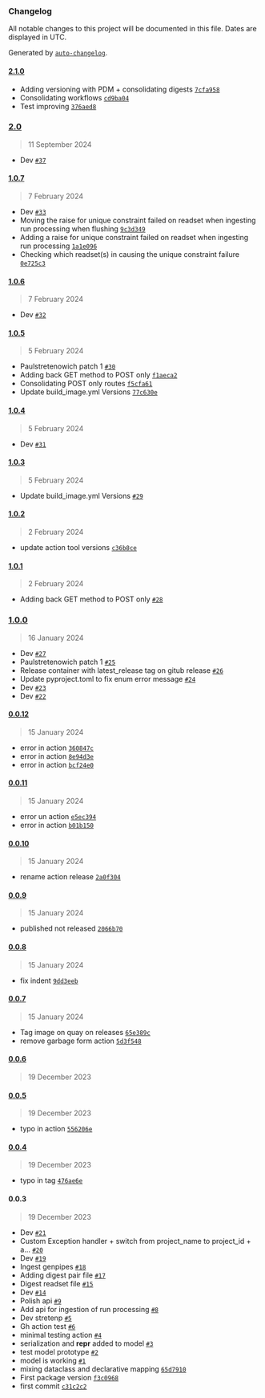 ### Changelog

All notable changes to this project will be documented in this file. Dates are displayed in UTC.

Generated by [`auto-changelog`](https://github.com/CookPete/auto-changelog).

#### [2.1.0](https://github.com/c3g/project_tracking/compare/2.0...2.1.0)

- Adding versioning with PDM + consolidating digests [`7cfa958`](https://github.com/c3g/project_tracking/commit/7cfa95842dd57ae0ce9d7ea305a7f6dcc69d3e9d)
- Consolidating workflows [`cd9ba04`](https://github.com/c3g/project_tracking/commit/cd9ba049971964ff1c47be340c1a6d1f40fb1e73)
- Test improving [`376aed8`](https://github.com/c3g/project_tracking/commit/376aed8e675a52e2402c397929df4a2a89c05f35)

### [2.0](https://github.com/c3g/project_tracking/compare/1.0.7...2.0)

> 11 September 2024

- Dev [`#37`](https://github.com/c3g/project_tracking/pull/37)

#### [1.0.7](https://github.com/c3g/project_tracking/compare/1.0.6...1.0.7)

> 7 February 2024

- Dev [`#33`](https://github.com/c3g/project_tracking/pull/33)
- Moving the raise for unique constraint failed on readset when ingesting run processing when flushing [`9c3d349`](https://github.com/c3g/project_tracking/commit/9c3d3499ae6d0cb6e27c715ad7c5529ed563389b)
- Adding a raise for unique constraint failed on readset when ingesting run processing [`1a1e096`](https://github.com/c3g/project_tracking/commit/1a1e09678de986e3465eb0315a6068e0bf9f5059)
- Checking which readset(s) in causing the unique constraint failure [`0e725c3`](https://github.com/c3g/project_tracking/commit/0e725c3b5230f8564bb4859b14e3b07a46e10b2e)

#### [1.0.6](https://github.com/c3g/project_tracking/compare/1.0.5...1.0.6)

> 7 February 2024

- Dev [`#32`](https://github.com/c3g/project_tracking/pull/32)

#### [1.0.5](https://github.com/c3g/project_tracking/compare/1.0.4...1.0.5)

> 5 February 2024

- Paulstretenowich patch 1 [`#30`](https://github.com/c3g/project_tracking/pull/30)
- Adding back GET method to POST only [`f1aeca2`](https://github.com/c3g/project_tracking/commit/f1aeca20712d8f67abf9ed93877ea2631d4ff8c2)
- Consolidating POST only routes [`f5cfa61`](https://github.com/c3g/project_tracking/commit/f5cfa61cf80f53ab8cca7f641d0c38cdefdbd7c2)
- Update build_image.yml Versions [`77c630e`](https://github.com/c3g/project_tracking/commit/77c630e24c942cb4f68a6122921f7b605060fc74)

#### [1.0.4](https://github.com/c3g/project_tracking/compare/1.0.3...1.0.4)

> 5 February 2024

- Dev [`#31`](https://github.com/c3g/project_tracking/pull/31)

#### [1.0.3](https://github.com/c3g/project_tracking/compare/1.0.2...1.0.3)

> 5 February 2024

- Update build_image.yml Versions [`#29`](https://github.com/c3g/project_tracking/pull/29)

#### [1.0.2](https://github.com/c3g/project_tracking/compare/1.0.1...1.0.2)

> 2 February 2024

- update action tool versions [`c36b8ce`](https://github.com/c3g/project_tracking/commit/c36b8ce4a1f9ce0a3bbcc47a7acbac14526cc084)

#### [1.0.1](https://github.com/c3g/project_tracking/compare/1.0.0...1.0.1)

> 2 February 2024

- Adding back GET method to POST only [`#28`](https://github.com/c3g/project_tracking/pull/28)

### [1.0.0](https://github.com/c3g/project_tracking/compare/0.0.12...1.0.0)

> 16 January 2024

- Dev [`#27`](https://github.com/c3g/project_tracking/pull/27)
- Paulstretenowich patch 1 [`#25`](https://github.com/c3g/project_tracking/pull/25)
- Release container with latest_release tag on gitub release  [`#26`](https://github.com/c3g/project_tracking/pull/26)
- Update pyproject.toml to fix enum error message [`#24`](https://github.com/c3g/project_tracking/pull/24)
- Dev [`#23`](https://github.com/c3g/project_tracking/pull/23)
- Dev [`#22`](https://github.com/c3g/project_tracking/pull/22)

#### [0.0.12](https://github.com/c3g/project_tracking/compare/0.0.11...0.0.12)

> 15 January 2024

- error in action [`360847c`](https://github.com/c3g/project_tracking/commit/360847cbf0df85009237acab0412c99f9b0883b7)
- error in action [`8e94d3e`](https://github.com/c3g/project_tracking/commit/8e94d3e40adc3eb3ca099a20a6f85da1038cbc7b)
- error in action [`bcf24e0`](https://github.com/c3g/project_tracking/commit/bcf24e070d7a459ebb29f52e3e503dd1cdd69b91)

#### [0.0.11](https://github.com/c3g/project_tracking/compare/0.0.10...0.0.11)

> 15 January 2024

- error un action [`e5ec394`](https://github.com/c3g/project_tracking/commit/e5ec3948b404c76b4171966e1dbc4c9a5045a5bf)
- error in action [`b01b150`](https://github.com/c3g/project_tracking/commit/b01b150c447620009844b9f16e0f79a7cb4b05d8)

#### [0.0.10](https://github.com/c3g/project_tracking/compare/0.0.9...0.0.10)

> 15 January 2024

- rename action release [`2a0f304`](https://github.com/c3g/project_tracking/commit/2a0f304ab34cb9ff32e29c1b4d8616e47f04190f)

#### [0.0.9](https://github.com/c3g/project_tracking/compare/0.0.8...0.0.9)

> 15 January 2024

- published not released [`2066b70`](https://github.com/c3g/project_tracking/commit/2066b706375ab04c7cd4a374694b778c10391fb1)

#### [0.0.8](https://github.com/c3g/project_tracking/compare/0.0.7...0.0.8)

> 15 January 2024

- fix indent [`9dd3eeb`](https://github.com/c3g/project_tracking/commit/9dd3eebaecc1279649ec7bd513d259819af50b3a)

#### [0.0.7](https://github.com/c3g/project_tracking/compare/0.0.6...0.0.7)

> 15 January 2024

- Tag image on quay on releases [`65e389c`](https://github.com/c3g/project_tracking/commit/65e389ca947816a2c5a1340f07b7830d78e6f4a1)
- remove garbage form action [`5d3f548`](https://github.com/c3g/project_tracking/commit/5d3f548d780deea3d858757674d6bd3fe6c72392)

#### [0.0.6](https://github.com/c3g/project_tracking/compare/0.0.5...0.0.6)

> 19 December 2023

#### [0.0.5](https://github.com/c3g/project_tracking/compare/0.0.4...0.0.5)

> 19 December 2023

- typo in action [`556206e`](https://github.com/c3g/project_tracking/commit/556206ed6e8a3250d85b84260081859e83cd4fd9)

#### [0.0.4](https://github.com/c3g/project_tracking/compare/0.0.3...0.0.4)

> 19 December 2023

- typo in tag [`476ae6e`](https://github.com/c3g/project_tracking/commit/476ae6efdf842dc902c413aa9697392fa69e74e7)

#### 0.0.3

> 19 December 2023

- Dev [`#21`](https://github.com/c3g/project_tracking/pull/21)
- Custom Exception handler + switch from project_name to project_id + a… [`#20`](https://github.com/c3g/project_tracking/pull/20)
- Dev [`#19`](https://github.com/c3g/project_tracking/pull/19)
- Ingest genpipes [`#18`](https://github.com/c3g/project_tracking/pull/18)
- Adding digest pair file [`#17`](https://github.com/c3g/project_tracking/pull/17)
- Digest readset file [`#15`](https://github.com/c3g/project_tracking/pull/15)
- Dev [`#14`](https://github.com/c3g/project_tracking/pull/14)
- Polish api [`#9`](https://github.com/c3g/project_tracking/pull/9)
- Add api for ingestion of run processing [`#8`](https://github.com/c3g/project_tracking/pull/8)
- Dev stretenp [`#5`](https://github.com/c3g/project_tracking/pull/5)
- Gh action test [`#6`](https://github.com/c3g/project_tracking/pull/6)
- minimal testing action [`#4`](https://github.com/c3g/project_tracking/pull/4)
- serialization  and __repr__ added to model [`#3`](https://github.com/c3g/project_tracking/pull/3)
- test model prototype [`#2`](https://github.com/c3g/project_tracking/pull/2)
- model is working [`#1`](https://github.com/c3g/project_tracking/pull/1)
- mixing dataclass and declarative mapping [`65d7910`](https://github.com/c3g/project_tracking/commit/65d79102c5656bf99b6db8c02fc8fcb391a53872)
- First package version [`f3c0968`](https://github.com/c3g/project_tracking/commit/f3c096870575d6b9d31ade8f16903daec1cbc867)
- first commit [`c31c2c2`](https://github.com/c3g/project_tracking/commit/c31c2c263a0c6f1e95797fbeb3fd094cc7ce1f66)
